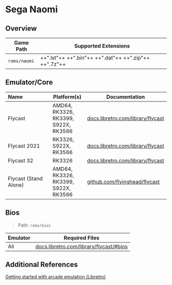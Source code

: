 # Sega Naomi

## Overview

| Game Path | Supported Extensions |
| --- | --- |
| `roms/naomi` | ++".lst"++ ++".bin"++ ++".dat"++ ++".zip"++ ++".7z"++ |

## Emulator/Core

| Name&nbsp;&nbsp;&nbsp;&nbsp;&nbsp;&nbsp;&nbsp;&nbsp;&nbsp;&nbsp;&nbsp;&nbsp;&nbsp;&nbsp;&nbsp;&nbsp;&nbsp;&nbsp; | Platform(s) | Documentation |
| --- | --- | --- |
| Flycast | AMD64, RK3326, RK3399, S922X, RK3566 | [docs.libretro.com/library/flycast](https://docs.libretro.com/library/flycast/) |
| Flycast 2021 | RK3326, S922X, RK3566 | [docs.libretro.com/library/flycast](https://docs.libretro.com/library/flycast/) |
| Flycast 32 | RK3326 | [docs.libretro.com/library/flycast](https://docs.libretro.com/library/flycast/) |
| Flycast (Stand Alone) | AMD64, RK3326, RK3399, S922X, RK3566 | [github.com/flyinghead/flycast](https://github.com/flyinghead/flycast/) |

## Bios

> Path: `roms/bios`

| Emulator | Required Files | 
| --- | --- |
| All | [docs.libretro.com/library/flycast/#bios](https://docs.libretro.com/library/flycast/#bios) |

## Additional References

[Getting started with arcade emulation (Libretro)](https://docs.libretro.com/guides/arcade-getting-started/)